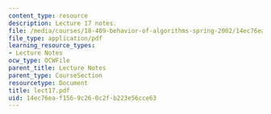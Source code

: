 ```yaml
---
content_type: resource
description: Lecture 17 notes.
file: /media/courses/18-409-behavior-of-algorithms-spring-2002/14ec76eaf1569c260c2fb223e56cce63_lect17.pdf
file_type: application/pdf
learning_resource_types:
- Lecture Notes
ocw_type: OCWFile
parent_title: Lecture Notes
parent_type: CourseSection
resourcetype: Document
title: lect17.pdf
uid: 14ec76ea-f156-9c26-0c2f-b223e56cce63
---
```

